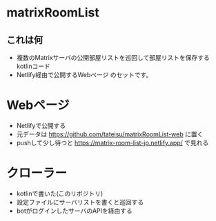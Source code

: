 # matrixRoomList

## これは何
- 複数のMatrixサーバの公開部屋リストを巡回して部屋リストを保存するkotlinコード
- Netlify経由で公開するWebページ
のセットです。

# Webページ
- Netlifyで公開する
- 元データは https://github.com/tateisu/matrixRoomList-web に置く
- pushして少し待つと https://matrix-room-list-jp.netlify.app/ で見れる

# クローラー
- kotlinで書いた(このリポジトリ)
- 設定ファイルにサーバリストを書くと巡回する
- botがログインしたサーバのAPIを経由する


